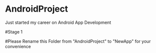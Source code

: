 # AndroidProject
Just started my career on Android App Development

#Stage 1

#Please Rename this Folder from "AndroidProject" to "NewApp" for your convenience